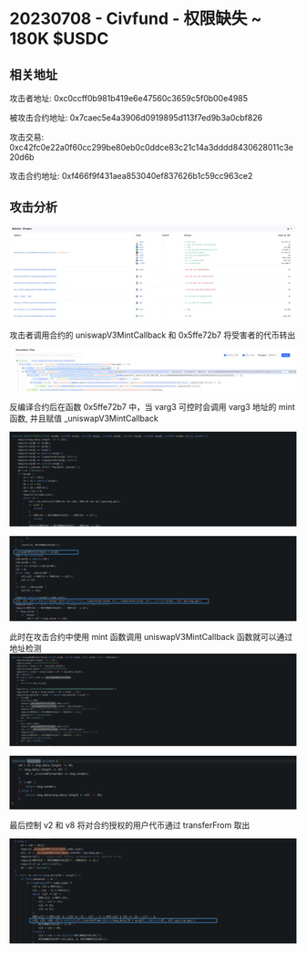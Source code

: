 # 20230708 - Civfund - 权限缺失 ~ 180K $USDC

## 相关地址

攻击者地址: 0xc0ccff0b981b419e6e47560c3659c5f0b00e4985

被攻击合约地址: 0x7caec5e4a3906d0919895d113f7ed9b3a0cbf826

攻击交易: 0xc42fc0e22a0f60cc299be80eb0c0ddce83c21c14a3dddd8430628011c3e20d6b

攻击合约地址: 0xf466f9f431aea853040ef837626b1c59cc963ce2

## 攻击分析

![image.png](../../img/1707719095292-deede7ea-b21a-4f8b-8aa0-a8b067d5ec56.png)

攻击者调用合约的 uniswapV3MintCallback 和 0x5ffe72b7 将受害者的代币转出

![img](../../img/1707719166584-a140aecb-8b9a-49d4-9469-815c0f370c5c.png)

反编译合约后在函数 0x5ffe72b7 中，当 varg3 可控时会调用 varg3 地址的 mint 函数, 并且赋值     _uniswapV3MintCallback

![img](../../img/1707719476796-7a6d70d8-9cac-4731-a955-4555ccd65d98.png)

![img](../../img/1707719500884-d8faf1fe-572d-4b9d-b084-f8096afb0ab6.png)

此时在攻击合约中使用 mint 函数调用 uniswapV3MintCallback 函数就可以通过地址检测![img](../../img/1707719631614-eb537305-fba4-403a-8a82-a32d305a651d.png)

![img](../../img/1707719674091-2c4badfc-a57e-4714-b5df-b55be7c187d5.png)

最后控制 v2 和 v8 将对合约授权的用户代币通过 transferFrom 取出

![img](../../img/1707719775997-0d7e561c-6695-4fad-841b-1f07377f5e86.png)